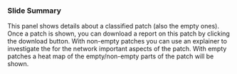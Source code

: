 
### Slide Summary

This panel shows details about a classified patch (also the empty ones). Once a patch is shown, you can download a report on this patch by clicking the download button. With non-empty patches you can use an explainer to investigate the for the network important aspects of the patch. With empty patches a heat map of the empty/non-empty parts of the patch will be shown.